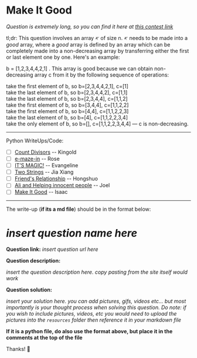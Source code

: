 # Make It Good

_Question is extremely long, so you can find it here at [this contest link](https://codeforces.com/contest/1385/problem/C)_

tl;dr: This question involves an array 𐤀 of size n. 𐤀 needs to be made into a _good_ array, where a _good_ array is defined by an array which can be completely made into a non-decreasing array by transferring either the first or last element one by one. Here's an example:

b = [1,2,3,4,4,2,1] . This array is good because we can obtain non-decreasing array c from it by the following sequence of operations:

take the first element of b, so b=[2,3,4,4,2,1], c=[1]<br/>
take the last element of b, so b=[2,3,4,4,2], c=[1,1]<br/>
take the last element of b, so b=[2,3,4,4], c=[1,1,2]<br/>
take the first element of b, so b=[3,4,4], c=[1,1,2,2]<br/>
take the first element of b, so b=[4,4], c=[1,1,2,2,3]<br/>
take the last element of b, so b=[4], c=[1,1,2,2,3,4]<br/>
take the only element of b, so b=[], c=[1,1,2,2,3,4,4] — c is non-decreasing.

---



Python WriteUps/Code:
- [ ] [Count Divisors](https://www.hackerearth.com/practice/basic-programming/input-output/basics-of-input-output/practice-problems/algorithm/count-divisors/) -- Kingold 
- [ ] [e-maze-in](https://www.hackerearth.com/practice/basic-programming/input-output/basics-of-input-output/practice-problems/algorithm/e-maze-in-1aa4e2ac/) -- Rose
- [ ] [IT’S MAGIC!](https://www.hackerearth.com/practice/basic-programming/input-output/basics-of-input-output/practice-problems/algorithm/its-magic/) -- Evangeline
- [ ] [Two Strings](https://www.hackerearth.com/practice/basic-programming/input-output/basics-of-input-output/practice-problems/algorithm/two-strings-4/) -- Jia Xiang
- [ ] [Friend's Relationship](https://www.hackerearth.com/practice/basic-programming/input-output/basics-of-input-output/practice-problems/algorithm/friends-relationship-1/) -- Hongshuo
- [ ] [Ali and Helping innocent people](https://www.hackerearth.com/practice/basic-programming/input-output/basics-of-input-output/practice-problems/algorithm/cartag-948c2b02/) -- Joel
- [ ] [Make It Good](https://codeforces.com/contest/1385/problem/C) -- Isaac

---

The write-up (**if its a md file**) should be in the format below:

# _insert question name here_

**Question link:** _insert question url here_

**Question description:**

_insert the question description here. copy pasting from the site itself would work_

**Question solution:**

_insert your solution here. you can add pictures, gifs, videos etc... but most importantly is your thought process when solving this question. Do note: if you wish to include pictures, videos, etc you would need to upload the pictures into the `resources` folder then reference it in your markdown file_

**If it is a python file, do also use the format above, but place it in the comments at the top of the file**

Thanks! :pray:
